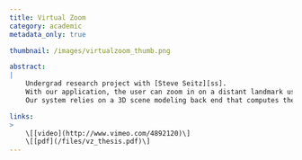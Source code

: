 ```yaml
---
title: Virtual Zoom
category: academic
metadata_only: true

thumbnail: /images/virtualzoom_thumb.png

abstract:
|
    Undergrad research project with [Steve Seitz][ss].
    With our application, the user can zoom in on a distant landmark using other people’s photographs.
    Our system relies on a 3D scene modeling back end that computes the viewpoint of each photograph in an unordered large photo collection.

links:
>
    \[[video](http://www.vimeo.com/4892120)\]
    \[[pdf](/files/vz_thesis.pdf)\]
---
```

